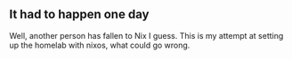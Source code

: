 ## It had to happen one day

Well, another person has fallen to Nix I guess. This is my attempt at setting up the homelab with nixos, what could go wrong. 
